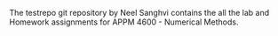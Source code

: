 The testrepo git repository by Neel Sanghvi contains the all the lab and Homework assignments for APPM 4600 - Numerical Methods. 
